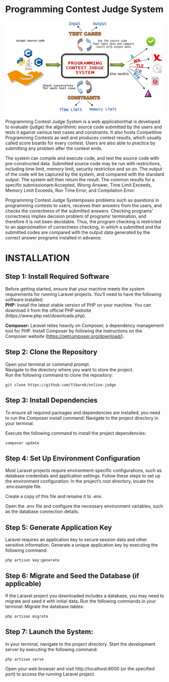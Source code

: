 <h1>Programming Contest Judge System</h1>

![Alt text](image.png)

Programming Contest Judge System is a web applicationthat is developed to evaluate (judge) the algorithmic source code submitted by the users and tests it against various test cases and constraints. It also hosts Competitive Programming Contests as well and produces contest results, which usually called score boards for every contest. Users are also able to practice by submitting any problem after the contest ends. 

 The system can compile and execute code, and test the source code with pre-constructed data. Submitted source code may be run with restrictions, including time limit, memory limit, security restriction and so on. The output of the code will be captured by the system, and compared with the standard output. The system will then return the result. The common results for a specific submissionare:Accepted, Wrong Answer, Time Limit Exceeds, Memory Limit Exceeds, Run Time Error, and Compilation Error.
 
Programming Contest Judge Systemposes problems such as questions in programming contests to users, receives their answers from the users, and checks the correctness of the submitted answers. Checking programs’ correctness implies decision problem of programs’ termination, and therefore it is not been decidable. Thus, the program checking is restricted to an approximation of correctness checking, in which a submitted and the submitted codes are compared with the output data generated by the correct answer programs installed in advance.

<h1>INSTALLATION</h1>
<h2>Step 1: Install Required Software</h2>
Before getting started, ensure that your machine meets the system requirements for running Laravel projects. You’ll need to have the following software installed:<br>
<b>PHP:</b> Install the latest stable version of PHP on your machine. You can download it from the official PHP website (https://www.php.net/downloads.php).

<b>Composer:</b> Laravel relies heavily on Composer, a dependency management tool for PHP. Install Composer by following the instructions on the Composer website (https://getcomposer.org/download/).

<h2>Step 2: Clone the Repository</h2>
Open your terminal or command prompt.<br>
Navigate to the directory where you want to store the project.<br>
Run the following command to clone the repository:

```console
git clone https://github.com/Yibarek/online-judge
```

<h2>Step 3: Install Dependencies</h2>
To ensure all required packages and dependencies are installed, you need to run the Composer install command:
Navigate to the project directory in your terminal.

Execute the following command to install the project dependencies:

```console
composer update
```

<h2>Step 4: Set Up Environment Configuration</h2>
Most Laravel projects require environment-specific configurations, such as database credentials and application settings. Follow these steps to set up the environment configuration:
In the project’s root directory, locate the .env.example file.

Create a copy of this file and rename it to .env.

Open the .env file and configure the necessary environment variables, such as the database connection details.

<h2>Step 5: Generate Application Key</h2>
Laravel requires an application key to secure session data and other sensitive information. Generate a unique application key by executing the following command:

```console
php artisan key:generate
```
<h2>Step 6: Migrate and Seed the Database (if applicable)</h2>
If the Laravel project you downloaded includes a database, you may need to migrate and seed it with initial data. Run the following commands in your terminal:
Migrate the database tables:

```console
php artisan migrate
```

<h2>Step 7: Launch the System:</h2>
In your terminal, navigate to the project directory.
Start the development server by executing the following command:

```console
php artisan serve
```

Open your web browser and visit http://localhost:8000 (or the specified port) to access the running Laravel project.

